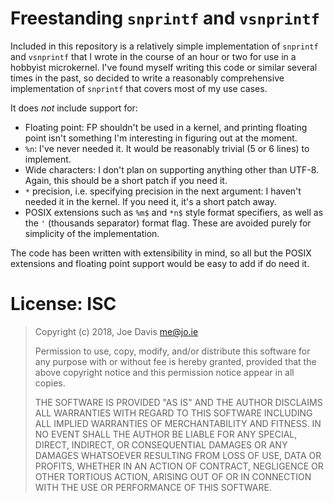 # Freestanding `snprintf` and `vsnprintf`

Included in this repository is a relatively simple implementation of 
`snprintf` and `vsnprintf` that I wrote in the course of an hour or two 
for use in a hobbyist microkernel. I've found myself writing this code 
or similar several times in the past, so decided to write a reasonably 
comprehensive implementation of `snprintf` that covers most of my use 
cases.

It does *not* include support for:
  - Floating point: FP shouldn't be used in a kernel, and printing 
    floating point isn't something I'm interesting in figuring out at 
    the moment.
  - `%n`: I've never needed it. It would be reasonably trivial (5 or 6 
    lines) to implement.
  - Wide characters: I don't plan on supporting anything other than 
    UTF-8. Again, this should be a short patch if you need it.
  - `*` precision, i.e. specifying precision in the next argument: I 
    haven't needed it in the kernel. If you need it, it's a short patch 
    away. 
  - POSIX extensions such as `%m$` and `*n$` style format specifiers, as 
    well as the `'` (thousands separator) format flag. These are avoided 
    purely for simplicity of the implementation.

The code has been written with extensibility in mind, so all but the 
POSIX extensions and floating point support would be easy to add if do 
need it.

# License: ISC

> Copyright (c) 2018, Joe Davis <me@jo.ie>
>
> Permission to use, copy, modify, and/or distribute this software for 
> any purpose with or without fee is hereby granted, provided that the 
> above copyright notice and this permission notice appear in all 
> copies.
> 
> THE SOFTWARE IS PROVIDED "AS IS" AND THE AUTHOR DISCLAIMS ALL 
> WARRANTIES WITH REGARD TO THIS SOFTWARE INCLUDING ALL IMPLIED 
> WARRANTIES OF MERCHANTABILITY AND FITNESS. IN NO EVENT SHALL THE 
> AUTHOR BE LIABLE FOR ANY SPECIAL, DIRECT, INDIRECT, OR CONSEQUENTIAL 
> DAMAGES OR ANY DAMAGES WHATSOEVER RESULTING FROM LOSS OF USE, DATA OR 
> PROFITS, WHETHER IN AN ACTION OF CONTRACT, NEGLIGENCE OR OTHER 
> TORTIOUS ACTION, ARISING OUT OF OR IN CONNECTION WITH THE USE OR 
> PERFORMANCE OF THIS SOFTWARE.
